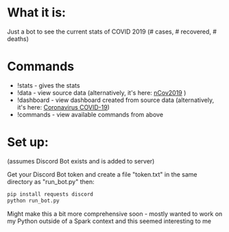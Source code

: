 # What it is:
Just a bot to see the current stats of COVID 2019 (# cases, # recovered, # deaths)

# Commands
 + !stats - gives the stats
 + !data - view source data (alternatively, it's here: [nCov2019](https://github.com/GuangchuangYu/nCov2019) )
 + !dashboard - view dashboard created from source data (alternatively, it's here: [Coronavirus COVID-19](https://www.arcgis.com/apps/opsdashboard/index.html#/bda7594740fd40299423467b48e9ecf6))
 + !commands - view available commands from above

# Set up:
(assumes Discord Bot exists and is added to server)

Get your Discord Bot token and create a file "token.txt" in the same directory as "run_bot.py" then:

``` python
pip install requests discord
python run_bot.py
```

Might make this a bit more comprehensive soon - mostly wanted to work on my Python outside of a Spark context and this seemed interesting to me